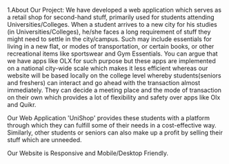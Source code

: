 1.About Our Project: We have developed a web application which serves as a retail shop for second-hand stuff, primarily used for students attending Universities/Colleges. When a student arrives to a new city for his studies (in Universities/Colleges), he/she faces a long requirement of stuff they might need to settle in the city/campus. Such may include essentials for living in a new flat, or modes of transportation, or certain books, or other recreational items like sportswear and Gym Essentials.
You can argue that we have apps like OLX for such purpose but these apps are implemented on a national city-wide scale which makes it less efficient whereas our website will be based locally on the college level whereby students(seniors and freshers) can interact and go ahead with the transaction almost immediately. They can decide a meeting place and the mode of transaction on their own which provides a lot of flexibility and safety over apps like Olx and Quikr.

Our Web Application 'UniShop' provides these students with a platform through which they can fulfill some of their needs in a cost-effective way. Similarly, other students or seniors can also make up a profit by selling their stuff which are unneeded.

Our Website is Responsive and Mobile/Desktop Friendly.
